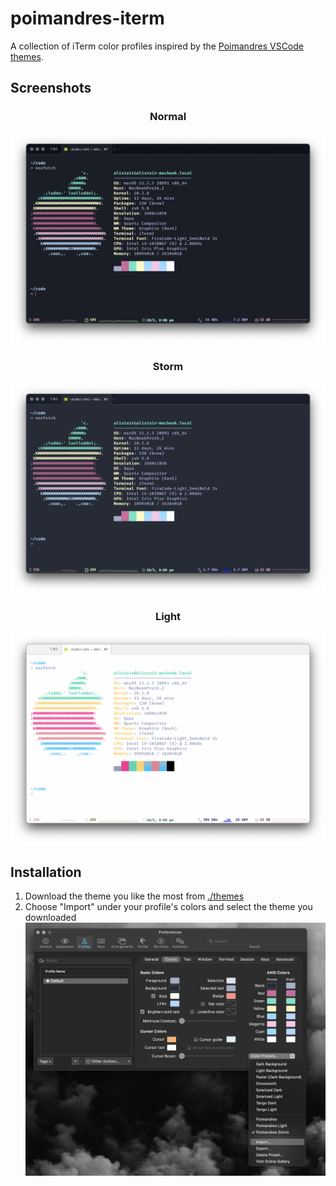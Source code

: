 # poimandres-iterm

A collection of iTerm color profiles inspired by the [Poimandres VSCode themes](https://marketplace.visualstudio.com/items?itemName=pmndrs.pmndrs).

## Screenshots

<h3 style="text-align: center;">Normal</h3>

![Normal Theme](./screenshots/normal.png)

<h3 style="text-align: center;">Storm</h3>

![Storm Theme](./screenshots/storm.png)

<h3 style="text-align: center;">Light</h3>

![Light Theme](./screenshots/light.png)

## Installation

1. Download the theme you like the most from [./themes](./themes)
2. Choose "Import" under your profile's colors and select the theme you downloaded ![Importing a theme](./screenshots/import.png)
